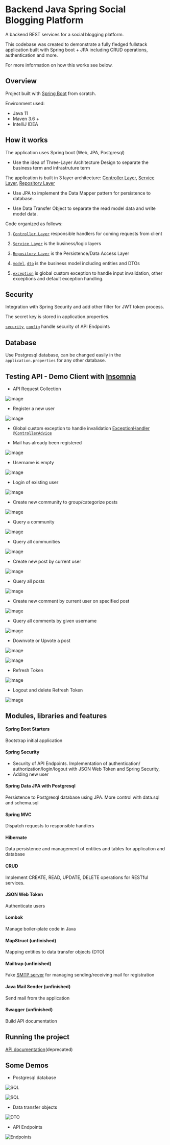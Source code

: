 # Backend Java Spring Social Blogging Platform 

A backend REST services for a social blogging platform.

This codebase was created to demonstrate a fully fledged fullstack application built with Spring boot + JPA including CRUD operations, authentication and more.

For more information on how this works see below.

## Overview

Project built with [Spring Boot](https://spring.io/projects/spring-boot) from scratch.

Environment used:

* Java 11
* Maven 3.6 +
* IntelliJ IDEA

## How it works

The application uses Spring boot (Web, JPA, Postgresql)

* Use the idea of Three-Layer Architecture Design to separate the business term and infrastruture term

The application is built in 3 layer architecture: [Controller Layer](https://github.com/namphuong2217/Social-Blogging-Platform/tree/main/src/main/java/com/personalproject/socialbloggingplatform/controller), [Service Layer](https://github.com/namphuong2217/Social-Blogging-Platform/tree/main/src/main/java/com/personalproject/socialbloggingplatform/service), [Repository Layer](https://github.com/namphuong2217/Social-Blogging-Platform/tree/main/src/main/java/com/personalproject/socialbloggingplatform/repository)

* Use JPA to implement the Data Mapper pattern for persistence to database.

* Use Data Transfer Object to separate the read model data and write model data.

Code organized as follows:

1. [``Controller Layer``](https://github.com/namphuong2217/Social-Blogging-Platform/tree/main/src/main/java/com/personalproject/socialbloggingplatform/controller) responsible handlers for coming requests from client
2. [``Service Layer``](https://github.com/namphuong2217/Social-Blogging-Platform/tree/main/src/main/java/com/personalproject/socialbloggingplatform/service) is the business/logic layers
3. [``Repository Layer``](https://github.com/namphuong2217/Social-Blogging-Platform/tree/main/src/main/java/com/personalproject/socialbloggingplatform/repository) is the Persistence/Data Access Layer
4. [``model``](https://github.com/namphuong2217/Social-Blogging-Platform/tree/main/src/main/java/com/personalproject/socialbloggingplatform/model), [``dto``](https://github.com/namphuong2217/Social-Blogging-Platform/tree/main/src/main/java/com/personalproject/socialbloggingplatform/dto) is the business model including entities and DTOs

6. [``exception``](https://github.com/namphuong2217/Social-Blogging-Platform/tree/main/src/main/java/com/personalproject/socialbloggingplatform/exception) is global custom exception to handle input invalidation, other exceptions and default exception handling.

## Security

Integration with Spring Security and add other filter for JWT token process.

The secret key is stored in application.properties.

[``security``](https://github.com/namphuong2217/Social-Blogging-Platform/tree/main/src/main/java/com/personalproject/socialbloggingplatform/security), [``config``](https://github.com/namphuong2217/Social-Blogging-Platform/tree/main/src/main/java/com/personalproject/socialbloggingplatform/config) handle security of API Endpoints

## Database

Use Postgresql database, can be changed easily in the ``application.properties`` for any other database.

## Testing API - Demo Client with [Insomnia](https://insomnia.rest/)

* API Request Collection

![image](https://github.com/namphuong2217/Social-Blogging/blob/main/documentation/000%20API%20Collection.png)

* Register a new user

![image](https://github.com/namphuong2217/Social-Blogging/blob/main/documentation/001%20Register.png)

* Global custom exception to handle invalidation [ExceptionHandler ``@ControllerAdvice``](https://github.com/namphuong2217/Social-Blogging-Platform/tree/main/src/main/java/com/personalproject/socialbloggingplatform/exception)

* Mail has already been registered

![image](https://github.com/namphuong2217/Social-Blogging-Platform/blob/main/documentation/001%20Not%20unique%20mail.png)

* Username is empty

![image](https://github.com/namphuong2217/Social-Blogging-Platform/blob/main/documentation/001%20Register%20Request%20name%20empty.png)

* Login of existing user 

![image](https://github.com/namphuong2217/Social-Blogging/blob/main/documentation/002%20Login.png)

* Create new community to group/categorize posts

![image](https://github.com/namphuong2217/Social-Blogging/blob/main/documentation/003%20Create%20Community.png)

* Query a community

![image](https://github.com/namphuong2217/Social-Blogging/blob/main/documentation/003%20Query%20A%20Community.png)

* Query all communities

![image](https://github.com/namphuong2217/Social-Blogging/blob/main/documentation/004%20Query%20All%20Communities.png)

* Create new post by current user

![image](https://github.com/namphuong2217/Social-Blogging/blob/main/documentation/004%20Create%20a%20post.png)

* Query all posts

![image](https://github.com/namphuong2217/Social-Blogging/blob/main/documentation/006%20Query%20All%20Posts.png)

* Create new comment by current user on specified post

![image](https://github.com/namphuong2217/Social-Blogging/blob/main/documentation/007%20Create%20A%20Comment.png)

* Query all comments by given username

![image](https://github.com/namphuong2217/Social-Blogging/blob/main/documentation/007%20Query%20Comment%20by%20Username.png)

* Downvote or Upvote a post

![image](https://github.com/namphuong2217/Social-Blogging/blob/main/documentation/008%20Vote%20A%20Post.png)

![image](https://github.com/namphuong2217/Social-Blogging/blob/main/documentation/008%20Vote%20A%20Post%20Query%20Post.png)

* Refresh Token

![image](https://github.com/namphuong2217/Social-Blogging/blob/main/documentation/009%20Refresh%20TOken.png)

* Logout and delete Refresh Token

![image](https://github.com/namphuong2217/Social-Blogging/blob/main/documentation/009%20Logout%20RefreshToken%20deleted.png)

## Modules, libraries and features

#### Spring Boot Starters
Bootstrap initial application

#### Spring Security
* Security of API Endpoints. Implementation of authentication/ authorization/login/logout with JSON Web Token and Spring Security, 
* Adding new user

#### Spring Data JPA with Postgresql
Persistence to Postgresql database using JPA. More control with data.sql and schema.sql

#### Spring MVC
Dispatch requests to responsible handlers

#### Hibernate
Data persistence and management of entities and tables for application and database

#### CRUD 
Implement CREATE, READ, UPDATE, DELETE operations for RESTful services.

#### JSON Web Token 
Authenticate users

#### Lombok
Manage boiler-plate code in Java

#### MapStruct (unfinished)
Mapping entities to data transfer objects (DTO)

#### Mailtrap (unfinished)
Fake [SMTP server](https://mailtrap.io/) for managing sending/receiving mail for registration

#### Java Mail Sender (unfinished)
Send mail from the application

#### Swagger (unfinished)
Build API documentation

## Running the project

[API documentation](https://backend-reddit-heroku.herokuapp.com/swagger-ui.html)(deprecated)

## Some Demos

* Postgresql database

![SQL](https://github.com/namphuong2217/Social-Blogging-Platform/blob/main/documentation/011%20SQL%20Pgadmin%201.png)

![SQL](https://github.com/namphuong2217/Social-Blogging-Platform/blob/main/documentation/011%20SQL%20Pgadmin.png)

* Data transfer objects

![DTO](https://github.com/namphuong2217/Backend-JavaSpring-Reddit/blob/main/src/main/resources/images/Screenshot%20from%202020-11-13%2009-51-13.png)

* API Endpoints

![Endpoints](https://github.com/namphuong2217/Social-Blogging-Platform/blob/main/documentation/010%20API%20Endpoints.png)

